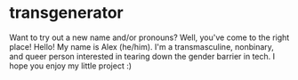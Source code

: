 # transgenerator
Want to try out a new name and/or pronouns? Well, you've come to the right place!
Hello! My name is Alex (he/him). I'm a transmasculine, nonbinary, and queer person interested in tearing down the gender barrier in tech. 
I hope you enjoy my little project :)

